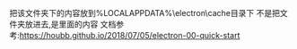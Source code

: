 把该文件夹下的内容放到%LOCALAPPDATA%\electron\cache目录下
不是把文件夹放进去,是里面的内容
文档参考:https://houbb.github.io/2018/07/05/electron-00-quick-start
